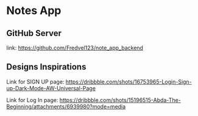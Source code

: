 # Notes App

## GitHub Server 

link: https://github.com/Fredvel123/note_app_backend

## Designs Inspirations

Link for SIGN UP page: https://dribbble.com/shots/16753965-Login-Sign-up-Dark-Mode-AW-Universal-Page

Link for Log In page: https://dribbble.com/shots/15196515-Abda-The-Beginning/attachments/6939980?mode=media 